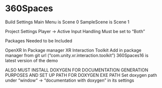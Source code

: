 # 360Spaces

Build Settings
Main Menu is Scene 0
SampleScene is Scene 1

Project Settings
Player → Active Input Handling Must be set to “Both”

Packages Needed to be Included

OpenXR
In Package manager
XR Interaction Toolkit
Add in package manager from git url (“com.unity.xr.interaction.toolkit”)
360Spaces16 is latest version of the demo

ALSO MUST INSTALL DOXYGEN FOR DOCUMENTATION GENERATION PURPOSES AND SET UP PATH FOR DOXYGEN EXE PATH
Set doxygen path under “window“ → “documentation with doxygen” in its settings
